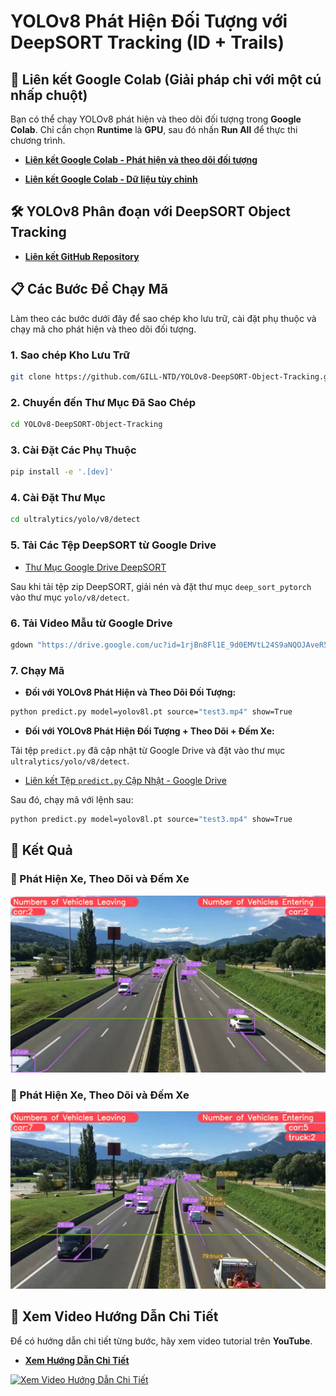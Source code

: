 # YOLOv8 Phát Hiện Đối Tượng với DeepSORT Tracking (ID + Trails)

## 🚀 Liên kết Google Colab (Giải pháp chỉ với một cú nhấp chuột)

Bạn có thể chạy YOLOv8 phát hiện và theo dõi đối tượng trong **Google Colab**. Chỉ cần chọn **Runtime** là **GPU**, sau đó nhấn **Run All** để thực thi chương trình.

- **[Liên kết Google Colab - Phát hiện và theo dõi đối tượng](https://colab.research.google.com/drive/1U6cnTQ0JwCg4kdHxYSl2NAhU4wK18oAu?usp=sharing)**

- **[Liên kết Google Colab - Dữ liệu tùy chỉnh](https://colab.research.google.com/drive/1dEpI2k3m1i0vbvB4bNqPRQUO0gSBTz25?usp=sharing)**

## 🛠️ YOLOv8 Phân đoạn với DeepSORT Object Tracking

- **[Liên kết GitHub Repository](https://github.com/GILL-NTD/YOLOv8_Segmentation_DeepSORT_Object_Tracking.git)**

## 📋 Các Bước Để Chạy Mã

Làm theo các bước dưới đây để sao chép kho lưu trữ, cài đặt phụ thuộc và chạy mã cho phát hiện và theo dõi đối tượng.

### 1. Sao chép Kho Lưu Trữ

```bash
git clone https://github.com/GILL-NTD/YOLOv8-DeepSORT-Object-Tracking.git
```

### 2. Chuyển đến Thư Mục Đã Sao Chép

```bash
cd YOLOv8-DeepSORT-Object-Tracking
```

### 3. Cài Đặt Các Phụ Thuộc

```bash
pip install -e '.[dev]'
```

### 4. Cài Đặt Thư Mục

```bash
cd ultralytics/yolo/v8/detect
```

### 5. Tải Các Tệp DeepSORT từ Google Drive

- [Thư Mục Google Drive DeepSORT](https://drive.google.com/drive/folders/1kna8eWGrSfzaR6DtNJ8_GchGgPMv3VC8?usp=sharing)

Sau khi tải tệp zip DeepSORT, giải nén và đặt thư mục `deep_sort_pytorch` vào thư mục `yolo/v8/detect`.

### 6. Tải Video Mẫu từ Google Drive

```bash
gdown "https://drive.google.com/uc?id=1rjBn8Fl1E_9d0EMVtL24S9aNQOJAveR5&confirm=t"
```

### 7. Chạy Mã

- **Đối với YOLOv8 Phát Hiện và Theo Dõi Đối Tượng:**

```bash
python predict.py model=yolov8l.pt source="test3.mp4" show=True
```

- **Đối với YOLOv8 Phát Hiện Đối Tượng + Theo Dõi + Đếm Xe:**

Tải tệp `predict.py` đã cập nhật từ Google Drive và đặt vào thư mục `ultralytics/yolo/v8/detect`.

- [Liên kết Tệp `predict.py` Cập Nhật - Google Drive](https://drive.google.com/drive/folders/1awlzTGHBBAn_2pKCkLFADMd1EN_rJETW?usp=sharing)

Sau đó, chạy mã với lệnh sau:

```bash
python predict.py model=yolov8l.pt source="test3.mp4" show=True
```

## 🎯 Kết Quả

### 🚗 Phát Hiện Xe, Theo Dõi và Đếm Xe

![Ví dụ Phát Hiện Xe 1](./figure/figure1.png)

### 🚗 Phát Hiện Xe, Theo Dõi và Đếm Xe

![Ví dụ Phát Hiện Xe 2](./figure/figure3.png)

## 🎥 Xem Video Hướng Dẫn Chi Tiết

Để có hướng dẫn chi tiết từng bước, hãy xem video tutorial trên **YouTube**.

- **[Xem Hướng Dẫn Chi Tiết](https://www.youtube.com/watch?v=9jRRZ-WL698)**

[![Xem Video Hướng Dẫn Chi Tiết](https://img.youtube.com/vi/9jRRZ-WL698/0.jpg)](https://www.youtube.com/watch?v=9jRRZ-WL698)
